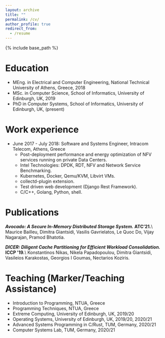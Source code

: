 ```yaml
---
layout: archive
title: ""
permalink: /cv/
author_profile: true
redirect_from:
  - /resume
---
```


{% include base_path %}


Education
======
* MEng. in Electrical and Computer Engineering, National Technical University of Athens, Greece, 2018
* MSc. in Computer Science, School of Informatics, University of Edinburgh, UK, 2019
* PhD in Computer Systems, School of Informatics, University of Edinburgh, UK, (present)

Work experience
======
* June 2017 - July 2018: Software and Systems Engineer, Intracom Telecom, Athens, Greece
  * Post-deployment performance and energy optimization of NFV services running on private Data Centers.
  * Intel Technologies: DPDK, RDT, NFV and Network Service Benchmarking. 
  * Kubernetes, Docker, Qemu/KVM, Libvirt VMs.
  * collectd-plugin extension.
  * Test driven web development (Django Rest Framework).
  * C/C++, Golang, Python, shell.

Publications
======
<strong>*Avocado: A Secure In-Memory Distributed Storage System.* ATC’21.</strong>\\
Maurice Bailleu, Dimitra Giantsidi, Vasilis Gavrielatos, Le Quoc Do, Vijay Nagarajan, Pramod Bhatotia.

<strong>*DICER: Diligent Cache Partitioning for Efficient Workload Consolidation.* ICCP '19.</strong>\\
Konstantinos Nikas, Nikela Papadopoulou, Dimitra Giantsidi, Vasileios Karakostas, Georgios I Goumas, Nectarios Koziris.


Teaching (Marker/Teaching Assistance)
======
* Introduction to Programming, NTUA, Greece
* Programming Techniques, NTUA, Greece
* Extreme Computing, University of Edinburgh, UK, 2019/20
* Operating Systems, University of Edinburgh, UK, 2019/20, 2020/21
* Advanced Systems Programming in C/Rust, TUM, Germany, 2020/21
* Computer Systems Lab, TUM, Germany, 2020/21
